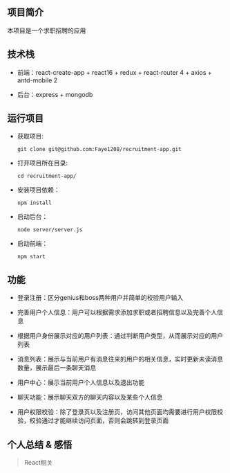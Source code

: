  ## 项目简介

   本项目是一个求职招聘的应用


 ## 技术栈

 + 前端：react-create-app + react16 + redux + react-router 4 + axios + antd-mobile 2

 + 后台：express + mongodb


 ## 运行项目

  + 获取项目:

        git clone git@github.com:Faye1208/recruitment-app.git

  + 打开项目所在目录:

        cd recruitment-app/

  + 安装项目依赖：

        npm install

  + 启动后台：

        node server/server.js

  + 启动前端：

        npm start



 ## 功能

  + 登录注册：区分genius和boss两种用户并简单的校验用户输入

  + 完善用户个人信息：用户可以根据需求添加求职或者招聘信息以及完善个人信息

  + 根据用户身份展示对应的用户列表：通过判断用户类型，从而展示对应的用户列表

  + 消息列表：展示与当前用户有消息往来的用户的相关信息，实时更新未读消息数量，展示最后一条聊天消息

  + 用户中心：展示当前用户个人信息以及退出功能

  + 聊天功能：展示聊天双方的聊天内容以及某些个人信息

  + 用户权限校验：除了登录页以及注册页，访问其他页面均需要进行用户权限校验，校验通过才能继续访问页面，否则会跳转到登录页面


 ## 个人总结 & 感悟

 > React相关








